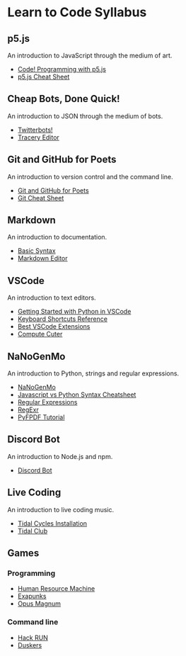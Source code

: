 # Learn to Code Syllabus

## p5.js

An introduction to JavaScript through the medium of art.

- [Code! Programming with p5.js](https://thecodingtrain.com/beginners/p5js/)
- [p5.js Cheat Sheet](https://bmoren.github.io/p5js-cheat-sheet/)

## Cheap Bots, Done Quick!

An introduction to JSON through the medium of bots.

- [Twitterbots!](https://github.com/codekitchensd/2016-03-24-twitterbots)
- [Tracery Editor](https://www.brightspiral.com/tracery/)

## Git and GitHub for Poets

An introduction to version control and the command line.

- [Git and GitHub for Poets](https://thecodingtrain.com/beginners/git-and-github/)
- [Git Cheat Sheet](https://education.github.com/git-cheat-sheet-education.pdf)

## Markdown

An introduction to documentation.

- [Basic Syntax](https://www.markdownguide.org/basic-syntax)
- [Markdown Editor](https://markdown-editor.github.io/)

## VSCode

An introduction to text editors.

- [Getting Started with Python in VSCode](https://code.visualstudio.com/docs/python/python-tutorial)
- [Keyboard Shortcuts Reference](https://code.visualstudio.com/shortcuts/keyboard-shortcuts-macos.pdf)
- [Best VSCode Extensions](https://dev.to/theme_selection/vs-codes-every-developers-should-use-in-2020-2fa3)
- [Compute Cuter](https://computecuter.com/)

## NaNoGenMo

An introduction to Python, strings and regular expressions.

- [NaNoGenMo](https://nanogenmo.github.io/)
- [Javascript vs Python Syntax Cheatsheet](https://medium.com/geekculture/javascript-vs-python-syntax-cheatsheet-9bc7c59599c6)
- [Regular Expressions](https://www.youtube.com/watch?v=7DG3kCDx53c&list=PLRqwX-V7Uu6YEypLuls7iidwHMdCM6o2w)
- [RegExr](https://regexr.com/)
- [PyFPDF Tutorial](https://pyfpdf.readthedocs.io/en/latest/Tutorial/index.html)

## Discord Bot

An introduction to Node.js and npm.

- [Discord Bot](https://thecodingtrain.com/learning/bots/discord/)

## Live Coding

An introduction to live coding music.

- [Tidal Cycles Installation](docs/TidalCyclesInstallation.md)
- [Tidal Club](https://www.youtube.com/watch?v=i9Rsn8-BAY4&list=PL2lW1zNIIwj3bDkh-Y3LUGDuRcoUigoDs&index=2)

## Games

### Programming

- [Human Resource Machine](https://store.steampowered.com/app/375820/Human_Resource_Machine/)
- [Exapunks](https://store.steampowered.com/app/716490/EXAPUNKS/)
- [Opus Magnum](https://store.steampowered.com/app/558990/Opus_Magnum/)

### Command line

- [Hack RUN](https://store.steampowered.com/app/378110/Hack_RUN/)
- [Duskers](https://store.steampowered.com/app/254320/Duskers/)

